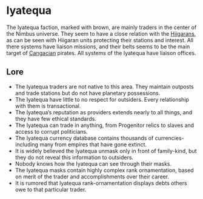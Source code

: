 # Iyatequa

The Iyatequa faction, marked with brown, are mainly traders in the center of the Nimbus universe. They seem to have a close relation with the [Hiigarans](hiigaran.md), as can be seen with Hiigaran units protecting their stations and interest. All there systems have liaison missions, and their belts seems to be the main target of [Cangacian](cangacian.md) pirates. All systems of the Iyatequa have liaison offices.

## Lore

* The Iyatequa traders are not native to this area. They maintain outposts and trade stations but do not have planetary possessions.
* The Iyatequa have little to no respect for outsiders. Every relationship with them is transactional.
* The Iyatequa’s reputation as providers extends nearly to all things, and they have few ethical standards.
* The Iyatequa can trade in anything, from Progenitor relics to slaves and access to corrupt politicians.
* The Iyatequa currency database contains thousands of currencies- including many from empires that have gone extinct.
* It is widely believed the Iyatequa unmask only in front of family-kind, but they do not reveal this information to outsiders.
* Nobody knows how the Iyatequa can see through their masks.
* The Iyatequa masks contain highly complex rank ornamentation, based on merit of the trader and accomplishments over their career.
* It is rumored that Iyatequa rank-ornamentation displays debts others owe to that particular trader.
